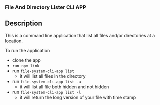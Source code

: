 ### File And Directory Lister CLI APP

## Description
This is a command line application that list all files and/or directories at a location.

To run the application
- clone the app
- ``run npm link``
- run ``file-system-cli-app list``
    * it will list all files in the directory
- run ``file-system-cli-app list -a``
    - it will list all file both hidden and not hidden
- run ``file-system-cli-app list -l``
    - it will return the long version of your file with time stamp
